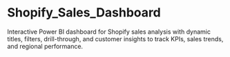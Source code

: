 # Shopify_Sales_Dashboard
Interactive Power BI dashboard for Shopify sales analysis with dynamic titles, filters, drill-through, and customer insights to track KPIs, sales trends, and regional performance.
